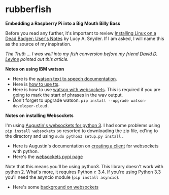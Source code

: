 rubberfish
==========

**Embedding a Raspberry Pi into a Big Mouth Billy Bass**

Before you read any further, it's important to review [Installing Linux on a Dead Badger: User's Notes](http://www.strangehorizons.com/2004/20040405/badger.shtml) by Lucy A. Snyder. If I am asked, I will name this as the source of my inspiration.

*The Truth ... I was well into my fish conversion before my friend [David D. Levine](http://www.daviddlevine.com/) pointed out this article.*

**Notes on using IBM watson**

* Here is the [watson text to speech documentation](https://www.ibm.com/watson/developercloud/text-to-speech.html).
* Here is [how to use tts](https://www.ibm.com/watson/developercloud/doc/text-to-speech/index.shtml).
* Here is how to use [watson with websockets](https://www.ibm.com/watson/developercloud/doc/text-to-speech/websockets.shtml#using). This is required if you are going to mark the start of phrases in the wav output.
* Don't forget to upgrade watson. `pip install --upgrade watson-developer-cloud` .


**Notes on installing Websockets**

I'm using [Augustin's websockets for python 3](https://github.com/aaugustin/websockets). I had some problems using `pip install websockets` so resorted to downloading the zip file, cd'ing to the directory and using `sudo python3 setup.py install` .  
* Here is Augustin's documentation on [creating a client](https://github.com/aaugustin/websockets/blob/master/example/client.py) for websockets with python.
* Here's the [websockets pypi page](https://pypi.python.org/pypi/websockets/3.2)


Note that this means you'll be using python3. This library doesn't work with python 2. What's more, it requires Python ≥ 3.4. If you're using Python 3.3 you'll need the asyncio module (`pip install asyncio`).

* Here's some [background on websockets](https://www.fullstackpython.com/websockets.html)
